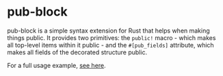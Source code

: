 # pub-block

pub-block is a simple syntax extension for Rust that helps when making things
public.  It provides two primitives: the `public!` macro - which makes all
top-level items within it public - and the `#[pub_fields]` attribute, which
makes all fields of the decorated structure public.

For a full usage example,
[see here](https://github.com/andrew-d/pub-block/blob/master/examples/test.rs).
